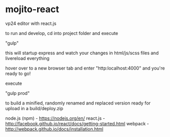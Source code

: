 # mojito-react
vp24 editor with react.js

to run and develop, cd into project folder and execute

"gulp"

this will startup express and watch your changes in html/js/scss files and livereload everything

hover over to a new browser tab and enter "http:localhost:4000" and you're ready to go!

execute

"gulp prod"

to build a minified, randomly renamed and replaced version ready for upload in a build/deploy.zip

node.js (npm) - https://nodejs.org/en/
react.js - http://facebook.github.io/react/docs/getting-started.html
webpack - http://webpack.github.io/docs/installation.html